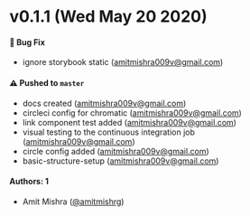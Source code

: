 # v0.1.1 (Wed May 20 2020)

#### 🐛 Bug Fix

- ignore storybook static (amitmishra009v@gmail.com)

#### ⚠️ Pushed to `master`

- docs created (amitmishra009v@gmail.com)
- circleci config for chromatic (amitmishra009v@gmail.com)
- link component test added (amitmishra009v@gmail.com)
- visual testing to the continuous integration job (amitmishra009v@gmail.com)
- circle config added (amitmishra009v@gmail.com)
- basic-structure-setup (amitmishra009v@gmail.com)

#### Authors: 1

- Amit Mishra ([@amitmishrg](https://github.com/amitmishrg))
